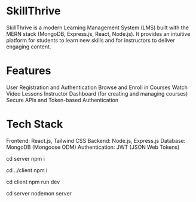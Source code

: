 # SkillThrive
SkillThrive is a modern Learning Management System (LMS) built with the MERN stack (MongoDB, Express.js, React, Node.js). It provides an intuitive platform for students to learn new skills and for instructors to deliver engaging content.

# Features
User Registration and Authentication
Browse and Enroll in Courses
Watch Video Lessons
Instructor Dashboard (for creating and managing courses)
Secure APIs and Token-based Authentication

# Tech Stack
Frontend: React.js, Tailwind CSS
Backend: Node.js, Express.js
Database: MongoDB (Mongoose ODM)
Authentication: JWT (JSON Web Tokens)

cd server
npm i

cd ../client 
npm i

cd client
npm run dev

cd server
nodemon server